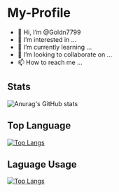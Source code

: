 # My-Profile
- 👋 Hi, I’m @Goldn7799
- 👀 I’m interested in ...
- 🌱 I’m currently learning ...
- 💞️ I’m looking to collaborate on ...
- 📫 How to reach me ...

<!---
Goldn7799/Goldn7799 is a ✨ special ✨ repository because its `README.md` (this file) appears on your GitHub profile.
You can click the Preview link to take a look at your changes.
--->

## Stats
![Anurag's GitHub stats](https://github-readme-stats.vercel.app/api?username=Goldn7799&show_icons=true)

## Top Language 
[![Top Langs](https://github-readme-stats.vercel.app/api/top-langs/?username=Goldn7799)](https://github.com/anuraghazra/github-readme-stats)

## Laguage Usage
[![Top Langs](https://github-readme-stats.vercel.app/api/top-langs/?username=Goldn7799&layout=compact)](https://github.com/anuraghazra/github-readme-stats)
